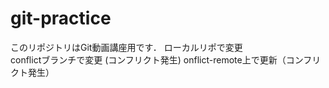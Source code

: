 # git-practice
このリポジトリはGit動画講座用です．
ローカルリポで変更  
conflictブランチで変更 (コンフリクト発生)
onflict-remote上で更新（コンフリクト発生）
